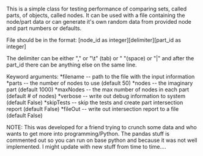 This is a simple class for testing performance of comparing sets, called parts, of objects, called nodes. It can be used with a file containing the node/part data or can generate it's own random data from provided node and part numbers or defaults.

File should be in the format: [node_id as integer][delimiter][part_id as integer]

The delimiter can be either  "," or  "\t" (tab) or " "(space) or "|" and after the part_id there can be anything else on the same line.

Keyword arguments:
*filename -- path to the file with the input information
*parts -- the number of nodes to use (default 50)
*nodes -- the imaginary part (default 1000)
*maxNodes -- the max number of nodes in each part (default # of nodes)
*verbose -- write out debug information to system (default False)
*skipTests -- skip the tests and create part intersection report (default False)
*fileOut -- write out intersection report to a file (default False)


NOTE: This was developed for a friend trying to crunch some data and who wants to get more into programming/Python. The pandas stuff is commented out so you can run on base python and because it was not well implemented. I might update with new stuff from time to time....


